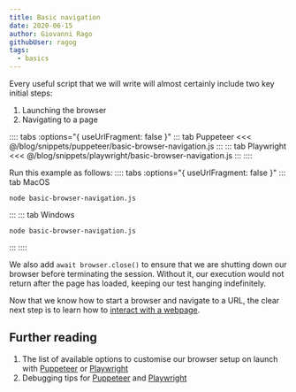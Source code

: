 ```yaml
---
title: Basic navigation
date: 2020-06-15
author: Giovanni Rago
githubUser: ragog
tags: 
  - basics
---
```


Every useful script that we will write will almost certainly include two key initial steps:
1. Launching the browser
2. Navigating to a page

:::: tabs :options="{ useUrlFragment: false }"
::: tab Puppeteer 
<<< @/blog/snippets/puppeteer/basic-browser-navigation.js
:::
::: tab Playwright
<<< @/blog/snippets/playwright/basic-browser-navigation.js
:::
::::

Run this example as follows:
:::: tabs :options="{ useUrlFragment: false }"
::: tab MacOS
```shell script
node basic-browser-navigation.js
```
:::
::: tab Windows
```shell script
node basic-browser-navigation.js
```
:::
::::

We also add `await browser.close()` to ensure that we are shutting down our browser before terminating the session. Without it, our execution would not return after the page has loaded, keeping our test hanging indefinitely.

Now that we know how to start a browser and navigate to a URL, the clear next step is to learn how to [interact with a webpage](basics-clicking-typing.md).

## Further reading
1. The list of available options to customise our browser setup on launch with [Puppeteer](https://pptr.dev/#?product=Puppeteer&version=v5.2.1&show=api-puppeteerlaunchoptions) or [Playwright](https://playwright.dev/#version=v1.2.1&path=docs%2Fapi.md&q=browsertypelaunchoptions)
2. Debugging tips for [Puppeteer](https://developers.google.com/web/tools/puppeteer/debugging) and [Playwright](https://playwright.dev/#version=v1.2.1&path=docs%2Fdebug.md&q=)

